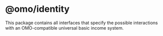# @omo/identity
This package contains all interfaces that specify the possible interactions with an OMO-compatible universal basic income system.
